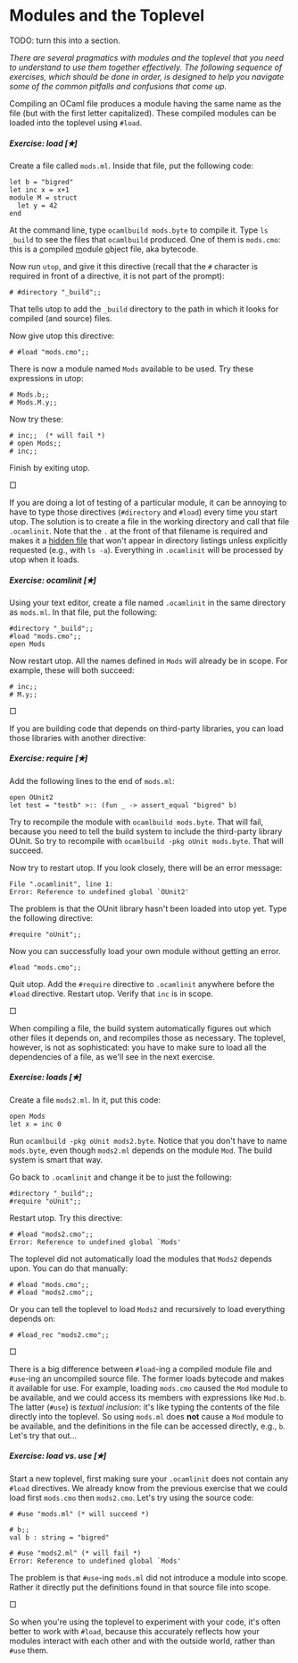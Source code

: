 # Modules and the Toplevel

TODO: turn this into a section.

*There are several pragmatics with modules and the toplevel that you need
to understand to use them together effectively.  The following sequence
of exercises, which should be done in order, is designed to help you 
navigate some of the common pitfalls and confusions that come up.*

Compiling an OCaml file produces a module having the same name as the file (but
with the first letter capitalized). These compiled modules can be loaded into 
the toplevel using `#load`.  

##### Exercise: load [&#10029;] 

Create a file called `mods.ml`.  Inside that file, put the following code:
```
let b = "bigred"
let inc x = x+1
module M = struct
  let y = 42
end
```

At the command line, type `ocamlbuild mods.byte` to compile it.  Type
`ls _build` to see the files that `ocamlbuild` produced.  One of them
is `mods.cmo`:  this is a <u>c</u>ompiled <u>m</u>odule <u>o</u>bject file,
aka bytecode.  

Now run `utop`, and give it this directive (recall that the `#` character is
required in front of a directive, it is not part of the prompt):
```
# #directory "_build";;
```
That tells utop to add the `_build` directory to the path in which it
looks for compiled (and source) files.

Now give utop this directive: 
```
# #load "mods.cmo";;
```

There is now a module named `Mods` available to be used.  Try these
expressions in utop:
```
# Mods.b;;
# Mods.M.y;;
```
Now try these:
```
# inc;;  (* will fail *)
# open Mods;;
# inc;;
```
Finish by exiting utop.

&square;

If you are doing a lot of testing of a particular module, it can be
annoying to have to type those directives (`#directory` and `#load`)
every time you start utop.  The solution is to create a file
in the working directory and call that file `.ocamlinit`.  Note
that the `.` at the front of that filename is required and makes
it a [hidden file][hidden] that won't appear in directory listings
unless explicitly requested (e.g., with `ls -a`).  Everything
in `.ocamlinit` will be processed by utop when it loads.

##### Exercise: ocamlinit [&#10029;] 

Using your text editor, create a file named `.ocamlinit` in the same
directory as `mods.ml`.  In that file, put the following:
```
#directory "_build";;
#load "mods.cmo";;
open Mods
```
Now restart utop.  All the names defined in `Mods` will already be in scope.
For example, these will both succeed:
```
# inc;;
# M.y;;
```

[hidden]: https://en.wikipedia.org/wiki/Hidden_file_and_hidden_directory

&square;

If you are building code that depends on third-party libraries,
you can load those libraries with another directive:

##### Exercise: require [&#10029;] 

Add the following lines to the end of `mods.ml`:
```
open OUnit2
let test = "testb" >:: (fun _ -> assert_equal "bigred" b)
```
Try to recompile the module with `ocamlbuild mods.byte`.  That
will fail, because you need to tell the build system to include
the third-party library OUnit.  So try to recompile with
`ocamlbuild -pkg oUnit mods.byte`.  That will succeed.

Now try to restart utop.  If you look closely, there will be an
error message:  
```
File ".ocamlinit", line 1:
Error: Reference to undefined global `OUnit2'
```

The problem is that the OUnit library hasn't been loaded into utop yet.
Type the following directive:
```
#require "oUnit";;
```
Now you can successfully load your own module without getting an error.
```
#load "mods.cmo";;
```
Quit utop.  Add the `#require` directive to `.ocamlinit` anywhere before the 
`#load` directive.  Restart utop.  Verify that `inc` is in scope.

&square;

When compiling a file, the build system automatically figures out which
other files it depends on, and recompiles those as necessary.  The toplevel,
however, is not as sophisticated:  you have to make sure to load all
the dependencies of a file, as we'll see in the next exercise.

##### Exercise: loads [&#10029;] 

Create a file `mods2.ml`.  In it, put this code:
```
open Mods
let x = inc 0
```
Run `ocamlbuild -pkg oUnit mods2.byte`.  Notice that you don't have to 
name `mods.byte`, even though `mods2.ml` depends on the module `Mod`.
The build system is smart that way.

Go back to `.ocamlinit` and change it be to just the following:
```
#directory "_build";;
#require "oUnit";;
```

Restart utop.  Try this directive:
```
# #load "mods2.cmo";;
Error: Reference to undefined global `Mods' 
```

The toplevel did not automatically load the modules that `Mods2` depends upon.
You can do that manually:
```
# #load "mods.cmo";;
# #load "mods2.cmo";;
```
Or you can tell the toplevel to load `Mods2` and recursively to load everything
depends on:
```
# #load_rec "mods2.cmo";;
```

&square;

There is a big difference between `#load`-ing a compiled module file and `#use`-ing
an uncompiled source file.  The former loads bytecode and makes it available for use.
For example, loading `mods.cmo` caused the `Mod` module to be available,
and we could access its members with expressions like `Mod.b`.
The latter (`#use`) is *textual inclusion*:  it's like typing the contents of
the file directly into the toplevel.  So using `mods.ml` does **not** cause
a `Mod` module to be available, and the definitions in the file 
can be accessed directly, e.g., `b`.  Let's try that out...

##### Exercise: load vs. use [&#10029;] 

Start a new toplevel, first making sure your `.ocamlinit` does not contain any
`#load` directives.  We already know from the previous exercise that
we could load first `mods.cmo` then `mods2.cmo`.  Let's try using the source
code:
```
# #use "mods.ml" (* will succeed *)

# b;;
val b : string = "bigred"

# #use "mods2.ml" (* will fail *)
Error: Reference to undefined global `Mods'   
```

The problem is that `#use`-ing `mods.ml` did not introduce a module into scope.
Rather it directly put the definitions found in that source file into scope.

&square;

So when you're using the toplevel to experiment with your code, it's often
better to work with `#load`, because this accurately reflects how your modules
interact with each other and with the outside world, rather than `#use` them.


